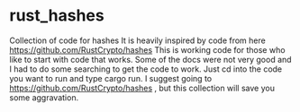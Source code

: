 # rust_hashes
Collection of code for hashes
It is heavily inspired by code from here https://github.com/RustCrypto/hashes
This is working code for those who like to start with code that works.
Some of the docs were not very good and I had to do some searching to get the code to work.
Just cd into the code you want to run and type cargo run. 
I suggest going to https://github.com/RustCrypto/hashes , but this collection will save you some aggravation.
